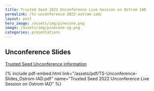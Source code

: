 ```yaml
---
title: Trusted Seed 2022 Unconference Live Session on Ostrom IAD
permalink: /ts-unconference-2022-ostrom-iad/
layout: post
hero_image: /assets/img/pinecone.png
image: /assets/img/pinecone-og.png
categories: presentations
---
```


## Unconference Slides

[Trusted Seed Unconference information](https://wiki.trustedseed.org/unconference/protopian-agenda/graial-financial-structure-and-basis-for-reporting-for-trusted-seed)

{% include pdf-embed.html link="/assets/pdf/TS-Unconference-Slides_Ostrom-IAD.pdf" name="Trusted Seed 2022 Unconference Live Session on Ostrom IAD" %}